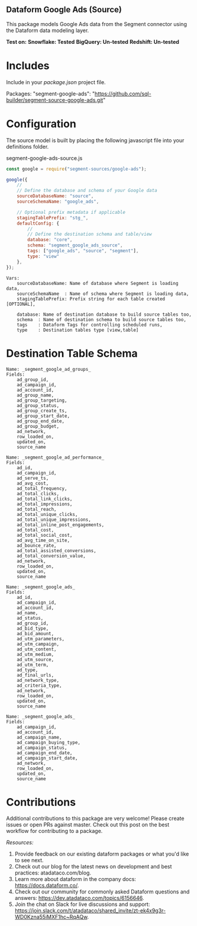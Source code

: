 ## Dataform Google Ads (Source) ## 
This package models Google Ads data from the Segment connector using the Dataform data modeling layer.

**Test on:**
  **Snowflake: Tested**
  **BigQuery: Un-tested**
  **Redshift: Un-tested**


# Includes
Include in your _package.json_ project file.

Packages: "segment-google-ads": "https://github.com/sql-builder/segment-source-google-ads.git"
  
# Configuration
The source model is built by placing the following javascript file into your definitions folder.

segment-google-ads-source.js
```javascript
const google = require("segment-sources/google-ads");

google({
    //
    // Define the database and schema of your Google data
    sourceDatabaseName: "source",
    sourceSchemaName: "google_ads",

    // Optional prefix metadata if applicable
    stagingTablePrefix: "stg_",
    defaultConfig: {
        //
        // Define the destination schema and table/view 
        database: "core",
        schema: "segment_google_ads_source",
        tags: ["google_ads", "source", "segment"],
        type: "view"
    },
});
```

```
Vars:
    sourceDatabaseName: Name of database where Segment is loading data,
    sourceSchemaName  : Name of schema where Segment is loading data,
    stagingTablePrefix: Prefix string for each table created [OPTIONAL],

    database: Name of destination database to build source tables too, 
    schema  : Name of destination schema to build source tables too,
    tags    : Dataform Tags for controlling scheduled runs,
    type    : Destination tables type [view,table]
```
    
# Destination Table Schema
```
Name: _segment_google_ad_groups_
Fields:
    ad_group_id,
    ad_campaign_id,
    ad_account_id,
    ad_group_name,
    ad_group_targeting,
    ad_group_status,
    ad_group_create_ts,
    ad_group_start_date,
    ad_group_end_date,
    ad_group_budget,
    ad_network,
    row_loaded_on,
    updated_on,
    source_name
```

```
Name: _segment_google_ad_performance_
Fields:
    ad_id,
    ad_campaign_id,
    ad_serve_ts,
    ad_avg_cost,
    ad_total_frequency,
    ad_total_clicks,
    ad_total_link_clicks,
    ad_total_impressions,
    ad_total_reach,
    ad_total_unique_clicks,
    ad_total_unique_impressions,
    ad_total_inline_post_engagements,
    ad_total_cost,
    ad_total_social_cost,
    ad_avg_time_on_site,
    ad_bounce_rate,
    ad_total_assisted_conversions,
    ad_total_conversion_value,
    ad_network,
    row_loaded_on,
    updated_on,
    source_name
```

```
Name: _segment_google_ads_
Fields:
    ad_id,
    ad_campaign_id,
    ad_account_id,
    ad_name,
    ad_status,
    ad_group_id,
    ad_bid_type,
    ad_bid_amount,
    ad_utm_parameters,
    ad_utm_campaign,
    ad_utm_content,
    ad_utm_medium,
    ad_utm_source,
    ad_utm_term,
    ad_type,
    ad_final_urls,
    ad_network_type,
    ad_criteria_type,
    ad_network,
    row_loaded_on,
    updated_on,
    source_name
```

```
Name: _segment_google_ads_
Fields:
    ad_campaign_id,
    ad_account_id,
    ad_campaign_name,
    ad_campaign_buying_type,
    ad_campaign_status,
    ad_campaign_end_date,
    ad_campaign_start_date,
    ad_network,
    row_loaded_on,
    updated_on,
    source_name
```
    
    
# Contributions
Additional contributions to this package are very welcome! Please create issues or open PRs against master. Check out this post on the best workflow for contributing to a package.

_Resources:_
1. Provide feedback on our existing dataform packages or what you'd like to see next.
2. Check out our blog for the latest news on development and best practices: atadataco.com/blog.
3. Learn more about dataform in the company docs: https://docs.dataform.co/.
4. Check out our community for commonly asked Dataform questions and answers: https://dev.atadataco.com/topics/6156646.
5. Join the chat on Slack for live discussions and support: https://join.slack.com/t/atadataco/shared_invite/zt-ek4x9g3r-WD0Kzna55iMXF1hc~RqAQw.
